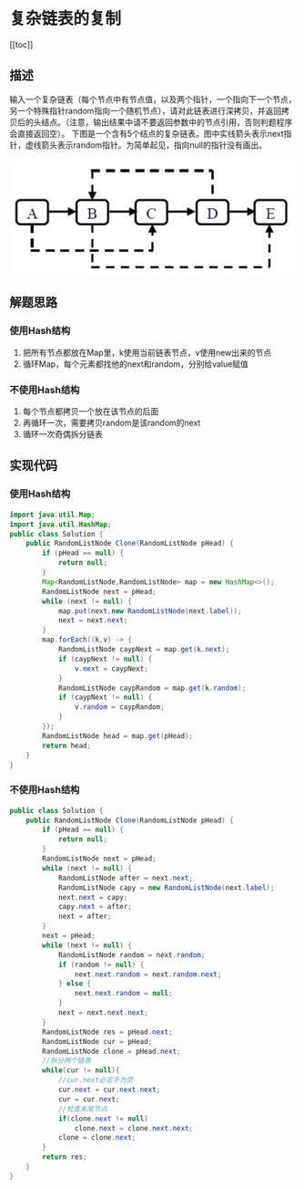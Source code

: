 # 复杂链表的复制
[[toc]]
## 描述
输入一个复杂链表（每个节点中有节点值，以及两个指针，一个指向下一个节点，另一个特殊指针random指向一个随机节点），请对此链表进行深拷贝，并返回拷贝后的头结点。（注意，输出结果中请不要返回参数中的节点引用，否则判题程序会直接返回空）。 下图是一个含有5个结点的复杂链表。图中实线箭头表示next指针，虚线箭头表示random指针。为简单起见，指向null的指针没有画出。

![](./img/Clone/2022-06-17-13-01-16.png)

## 解题思路

### 使用Hash结构
1. 把所有节点都放在Map里，k使用当前链表节点，v使用new出来的节点
2. 循环Map，每个元素都找他的next和random，分别给value赋值

### 不使用Hash结构
1. 每个节点都拷贝一个放在该节点的后面
2. 再循环一次，需要拷贝random是该random的next
3. 循环一次奇偶拆分链表

## 实现代码

### 使用Hash结构
```java
import java.util.Map;
import java.util.HashMap;
public class Solution {
    public RandomListNode Clone(RandomListNode pHead) {
        if (pHead == null) {
            return null;
        }
        Map<RandomListNode,RandomListNode> map = new HashMap<>();
        RandomListNode next = pHead;
        while (next != null) {
            map.put(next,new RandomListNode(next.label));
            next = next.next;
        }
        map.forEach((k,v) -> {
            RandomListNode caypNext = map.get(k.next);
            if (caypNext != null) {
                v.next = caypNext;
            }
            RandomListNode caypRandom = map.get(k.random);
            if (caypNext != null) {
                v.random = caypRandom;
            }
        });
        RandomListNode head = map.get(pHead);
        return head;
    }
}
```

### 不使用Hash结构
```java
public class Solution {
    public RandomListNode Clone(RandomListNode pHead) {
        if (pHead == null) {
            return null;
        }
        RandomListNode next = pHead;
        while (next != null) {
            RandomListNode after = next.next;
            RandomListNode capy = new RandomListNode(next.label);
            next.next = capy;
            capy.next = after;
            next = after;
        }
        next = pHead;
        while (next != null) {
            RandomListNode random = next.random;
            if (random != null) {
                next.next.random = next.random.next;
            } else {
                next.next.random = null;
            }
            next = next.next.next;
        }
        RandomListNode res = pHead.next;
        RandomListNode cur = pHead;
        RandomListNode clone = pHead.next;
        //拆分两个链表
        while(cur != null){
            //cur.next必定不为空
            cur.next = cur.next.next;
            cur = cur.next;
            //检查末尾节点
            if(clone.next != null)
                clone.next = clone.next.next;
            clone = clone.next;
        }
        return res;
    }
}
```
